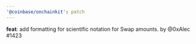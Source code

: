 ```yaml
---
'@coinbase/onchainkit': patch
---
```


**feat**: add formatting for scientific notation for Swap amounts. by @0xAlec #1423
